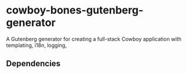 cowboy-bones-gutenberg-generator
================================

A Gutenberg generator for creating a full-stack Cowboy application with templating,
i18n, logging,

Dependencies
------------
